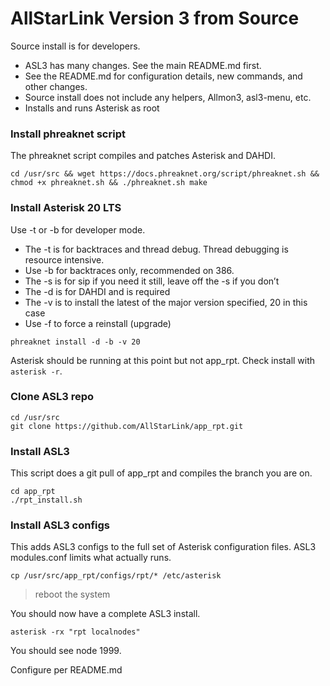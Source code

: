 # AllStarLink Version 3 from Source

Source install is for developers. 
- ASL3 has many changes. See the main README.md first.
- See the README.md for configuration details, new commands, and other changes.
- Source install does not include any helpers, Allmon3, asl3-menu, etc.
- Installs and runs Asterisk as root

### Install phreaknet script

The phreaknet script compiles and patches Asterisk and DAHDI.
```
cd /usr/src && wget https://docs.phreaknet.org/script/phreaknet.sh && chmod +x phreaknet.sh && ./phreaknet.sh make
```

### Install Asterisk 20 LTS

Use -t or -b for developer mode. 
- The -t is for backtraces and thread debug. Thread debugging is resource intensive.
- Use -b for backtraces only, recommended on 386.
- The -s is for sip if you need it still, leave off the -s if you don’t
- The -d is for DAHDI and is required
- The -v is to install the latest of the major version specified, 20 in this case
- Use -f to force a reinstall (upgrade)
```
phreaknet install -d -b -v 20
```
Asterisk should be running at this point but not app_rpt. Check install with `asterisk -r`.

### Clone ASL3 repo

```
cd /usr/src
git clone https://github.com/AllStarLink/app_rpt.git
```

### Install ASL3
This script does a git pull of app_rpt and compiles the branch you are on.
```
cd app_rpt
./rpt_install.sh
```

### Install ASL3 configs
This adds ASL3 configs to the full set of Asterisk configuration files. ASL3 modules.conf limits what actually runs. 
```
cp /usr/src/app_rpt/configs/rpt/* /etc/asterisk
```

> reboot the system

You should now have a complete ASL3 install.

```
asterisk -rx "rpt localnodes"
```
You should see node 1999. 

Configure per README.md
